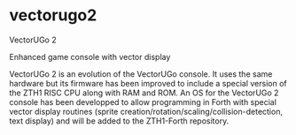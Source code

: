 # vectorugo2
VectorUGo 2

Enhanced game console with vector display

VectorUGo 2 is an evolution of the VectorUGo console. It uses the same hardware but its firmware has been improved to include a special version of the ZTH1 RISC CPU along with RAM and ROM. An OS for the VectorUGo 2 console has been developped to allow programming in Forth with special vector display routines (sprite creation/rotation/scaling/collision-detection, text display) and will be added to the ZTH1-Forth repository.
